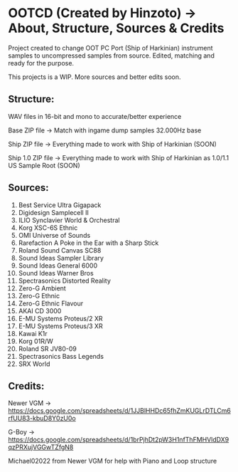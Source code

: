 # OOTCD (Created by Hinzoto) -> About, Structure, Sources & Credits 

<p>Project created to change OOT PC Port (Ship of Harkinian) instrument samples to uncompressed samples from source. Edited, matching and ready for the purpose.</p>
<p>This projects is a WIP. More sources and better edits soon.</p>

## Structure:
<p>WAV files in 16-bit and mono to accurate/better experience</p>
<p>Base ZIP file -> Match with ingame dump samples 32.000Hz base</p>
<p>Ship ZIP file -> Everything made to work with Ship of Harkinian (SOON)</p>
<p>Ship 1.0 ZIP file -> Everything made to work with Ship of Harkinian as 1.0/1.1 US Sample Root (SOON)</p>

## Sources:
1. Best Service Ultra Gigapack
2. Digidesign Samplecell II
3. ILIO Synclavier World & Orchestral
4. Korg XSC-6S Ethnic
5. OMI Universe of Sounds
6. Rarefaction A Poke in the Ear with a Sharp Stick
7. Roland Sound Canvas SC88
8. Sound Ideas Sampler Library
9. Sound Ideas General 6000
10. Sound Ideas Warner Bros
11. Spectrasonics Distorted Reality
12. Zero-G Ambient
13. Zero-G Ethnic
14. Zero-G Ethnic Flavour
15. AKAI CD 3000
16. E-MU Systems Proteus/2 XR
17. E-MU Systems Proteus/3 XR
18. Kawai K1r
19. Korg 01R/W
20. Roland SR JV80-09
21. Spectrasonics Bass Legends
22. SRX World

## Credits:
Newer VGM -> https://docs.google.com/spreadsheets/d/1JJBlHHDc65fhZmKUGLrDTLCm6rfUU83-kbuD8Y0zU0o<p>
G-Boy -> https://docs.google.com/spreadsheets/d/1brPjhDt2pW3H1nfThFMHVldDX9qzPRXujVGGwTZfgN8<p>
Michael02022 from Newer VGM for help with Piano and Loop structure 
